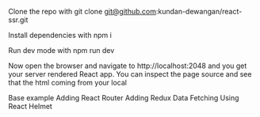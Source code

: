 Clone the repo with git clone git@github.com:kundan-dewangan/react-ssr.git

Install dependencies with npm i

Run dev mode with npm run dev

Now open the browser and navigate to http://localhost:2048 and you get your server rendered React app. You can inspect the page source and see that the html coming from your local 

Base example
Adding React Router
Adding Redux
Data Fetching
Using React Helmet
